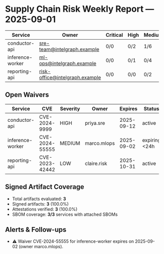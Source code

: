 # Supply Chain Risk Weekly Report — 2025-09-01

| Service          | Owner                          | Critical | High | Medium | Low  |
| ---------------- | ------------------------------ | -------- | ---- | ------ | ---- |
| conductor-api    | sre-team@intelgraph.example    | 0/0      | 0/2  | 1/6    | 0/20 |
| inference-worker | ml-ops@intelgraph.example      | 0/0      | 0/1  | 0/4    | 1/15 |
| reporting-api    | risk-office@intelgraph.example | 0/0      | 0/0  | 0/2    | 0/10 |

## Open Waivers

| Service          | CVE            | Severity | Owner       | Expires    | Status        |
| ---------------- | -------------- | -------- | ----------- | ---------- | ------------- |
| conductor-api    | CVE-2024-9999  | HIGH     | priya.sre   | 2025-09-12 | active        |
| inference-worker | CVE-2024-55555 | MEDIUM   | marco.mlops | 2025-09-02 | expiring <24h |
| reporting-api    | CVE-2023-42442 | LOW      | claire.risk | 2025-10-31 | active        |

## Signed Artifact Coverage

- Total artifacts evaluated: **3**
- Signed artifacts: **3** (100.0%)
- Attestations verified: **3** (100.0%)
- SBOM coverage: **3/3** services with attached SBOMs

## Alerts & Follow-ups

- ⚠️ Waiver CVE-2024-55555 for inference-worker expires on 2025-09-02 (owner marco.mlops).
